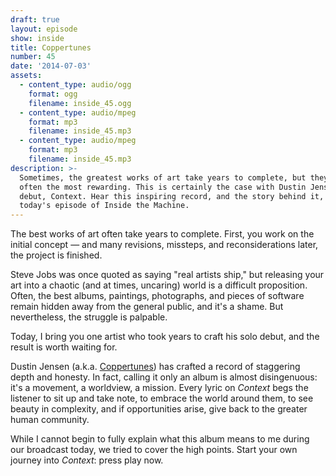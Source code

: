 ```yaml
---
draft: true
layout: episode
show: inside
title: Coppertunes
number: 45
date: '2014-07-03'
assets:
  - content_type: audio/ogg
    format: ogg
    filename: inside_45.ogg
  - content_type: audio/mpeg
    format: mp3
    filename: inside_45.mp3
  - content_type: audio/mpeg
    format: mp3
    filename: inside_45.mp3
description: >-
  Sometimes, the greatest works of art take years to complete, but they're also
  often the most rewarding. This is certainly the case with Dustin Jensen's solo
  debut, Context. Hear this inspiring record, and the story behind it, on
  today's episode of Inside the Machine.
---
```

The best works of art often take years to complete. First, you work on the initial concept &mdash; and many revisions, missteps, and reconsiderations later, the project is finished. 

Steve Jobs was once quoted as saying "real artists ship," but releasing your art into a chaotic (and at times, uncaring) world is a difficult proposition. Often, the best albums, paintings, photographs, and pieces of software remain hidden away from the general public, and it's a shame. But nevertheless, the struggle is palpable.

Today, I bring you one artist who took years to craft his solo debut, and the result is worth waiting for.

Dustin Jensen (a.k.a. [Coppertunes](http://coppertunes.com)) has crafted a record of staggering depth and honesty. In fact, calling it only an album is almost disingenuous: it's a movement, a worldview, a mission. Every lyric on *Context* begs the listener to sit up and take note, to embrace the world around them, to see beauty in complexity, and if opportunities arise, give back to the greater human community.

While I cannot begin to fully explain what this album means to me during our broadcast today, we tried to cover the high points. Start your own journey into *Context*: press play now.